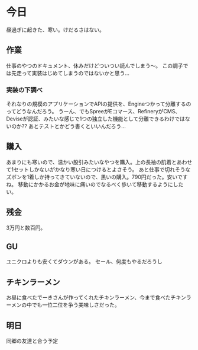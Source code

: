 # 今日
昼過ぎに起きた、寒い。けだるさはない。

## 作業
仕事のやつのドキュメント、休みだけどついつい読んでしまう〜。
この調子では先走って実装はじめてしまうのではないかと思う...

### 実装の下調べ
それなりの規模のアプリケーションでAPIの提供を、Engineつかって分離するのってどうなんだろう。
うーん、でもSpreeがEコマース、RefineryがCMS、Deviseが認証、みたいな感じで1つの独立した機能として分離できるわけではないのか??
あとテストとかどう書くといいんだろう...

## 購入
あまりにも寒いので、温かい股引みたいなやつを購入。上の長袖の肌着とあわせて1セットしかないがかなり寒い日につけるとよさそう。
あと仕事で切れそうなズボンを1着しか持ってきていないので、黒いの購入。790円だった。安いですね。
移動にかかるお金が地味に痛いのでなるべく歩いて移動するようにしたい。

## 残金
3万円と数百円。

## GU
ユニクロよりも安くてダウンがある。
セール、何度もやるだろうし

## チキンラーメン
お昼に食べたでーきさんが作ってくれたチキンラーメン、今まで食べたチキンラーメンの中でも一位二位を争う美味しさだった。

## 明日
同郷の友達と合う予定
